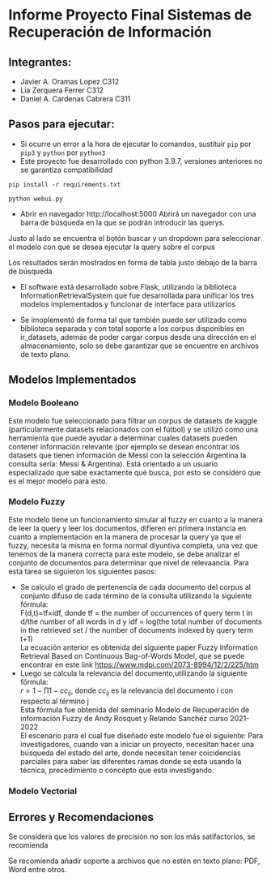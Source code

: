 # Informe Proyecto Final Sistemas de Recuperación de Información

## Integrantes:
- Javier A. Oramas Lopez C312
- Lia Zerquera Ferrer C312
- Daniel A. Cardenas Cabrera C311

## Pasos para ejecutar:
* Si ocurre un error a la hora de ejecutar lo comandos, sustituir `pip` por `pip3` y `python` por `python3`
* Este proyecto fue desarrollado con python 3.9.7, versiones anteriores no se garantiza compatibilidad

`pip install -r requirements.txt`

`python webui.py`

- Abrir en navegador http://localhost:5000
Abrirá un navegador con una barra de búsqueda en la que se podrán introducir las querys.

Justo al lado se encuentra el botón buscar y un dropdown para seleccionar el modelo con que se desea ejecutar la query sobre el corpus

Los resultados serán mostrados en forma de tabla justo debajo de la barra de búsqueda

- El software está desarrollado sobre Flask, utilizando la biblioteca InformationRetrievalSystem que fue desarrollada para unificar los tres modelos implementados y funcionar de interface para utilizarlos

- Se imoplementó de forma tal que también puede ser utilizado como biblioteca separada y con total soporte a los corpus disponibles en ir_datasets, además de poder cargar corpus desde una dirección en el almacenamiento, solo se debe garantizar que se encuentre en archivos de texto plano.

## Modelos Implementados

### Modelo Booleano
Este modelo fue seleccionado para filtrar un corpus de datasets de kaggle (particularmente datasets relacionados con el fútbol) y se utilizó como una herramienta que puede ayudar a determinar cuales datasets pueden contener información relevante (por ejemplo se desean encontrar los datasets que tienen información de Messi con la selección Argentina la consulta sería: Messi & Argentina). Está orientado a un usuario especializado que sabe exactamente qué busca, por esto se consideró que es el mejor modelo para esto.
### Modelo Fuzzy
Este modelo tiene un funcionamiento simular al fuzzy en cuanto a la manera de leer la query y leer los documentos, difieren en primera instancia en cuanto a implementación en la manera de procesar la query ya que el fuzzy, necesita la misma en forma normal diyuntiva completa, una vez que tenemos de la manera correcta para este modelo, se debe analizar el conjunto de documentos para determinar que nivel de relevaancia. Para esta tarea se siguieron los siguientes pasos:
- Se calculo el grado de pertenencia de cada documento del corpus al conjunto difuso de cada término de la consulta utilizando la siguiente fórmula:  
  F(d,t)=tf×idf, donde tf = the number of occurrences of query term t in d/the number of all words in d y 
  idf = log(the total number of documents in the retrieved set / the number of documents indexed by query term t+1)  
   La ecuación anterior es obtenida del siguiente paper Fuzzy Information Retrieval Based on Continuous Bag-of-Words Model, que se puede encontrar en este link https://www.mdpi.com/2073-8994/12/2/225/htm
- Luego se calcula la relevancia del documento,utilizando la siguiente fórmula:   
     $r = 1 - \prod 1 - cc_{ij}$, donde $cc_{ij}$  es la relevancia del documento i con respecto al término j  
   Esta fórmula fue obtenida del seminario Modelo de Recuperación de información Fuzzy de Andy Rosquet y Relando Sanchéz  curso 2021-2022   
El escenario para el cual fue diseñado este modelo fue el siguiente: Para investigadores, cuando van a iniciar un proyecto, necesitan hacer una búsqueda del estado del arte, donde necesitan tener coicidencias parciales para saber las diferentes ramas donde se esta usando la técnica, precedimiento o concépto que esta investigando.
### Modelo Vectorial

## Errores y Recomendaciones
Se considera que los valores de precisión no son los más satifactorios, se recomienda 

Se recomienda añadir soporte a archivos que no estén en texto plano: PDF, Word entre otros.


